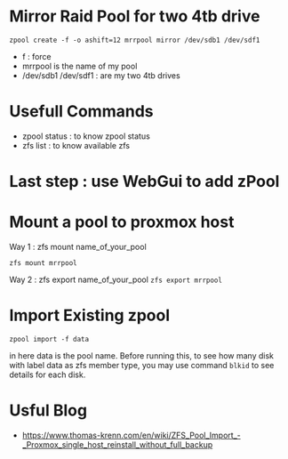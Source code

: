 # Mirror Raid Pool for two 4tb drive 

    zpool create -f -o ashift=12 mrrpool mirror /dev/sdb1 /dev/sdf1
    
    
- f : force 
- mrrpool is the name of my pool
- /dev/sdb1 /dev/sdf1 : are my two 4tb drives

# Usefull Commands  
- zpool status : to know zpool status
- zfs list : to know available zfs 

# Last step : use WebGui to add zPool 


# Mount a pool to proxmox host

Way 1 : zfs mount name_of_your_pool

```zfs mount mrrpool```

Way 2 : zfs export name_of_your_pool
```zfs export mrrpool```

# Import Existing zpool 

```zpool import -f data```

in here data is the pool name. Before running this, to see how many disk with label data as zfs member type, you may use command ```blkid``` to see details for each disk. 

# Usful Blog 
- https://www.thomas-krenn.com/en/wiki/ZFS_Pool_Import_-_Proxmox_single_host_reinstall_without_full_backup

